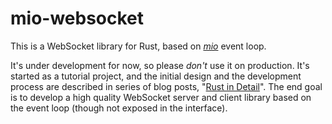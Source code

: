 # mio-websocket

This is a WebSocket library for Rust, based on [*mio*](https://github.com/carllerche/mio) event loop.

It's under development for now, so please *don't* use it on production. It's started as a tutorial project, and the initial design and the development process are described in series of blog posts, "[Rust in Detail](http://nbaksalyar.github.io/2015/07/10/writing-chat-in-rust.html)". The end goal is to develop a high quality WebSocket server and client library based on the event loop (though not exposed in the interface).
